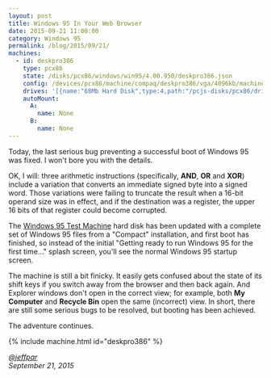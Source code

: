 ```yaml
---
layout: post
title: Windows 95 In Your Web Browser
date: 2015-09-21 11:00:00
category: Windows 95
permalink: /blog/2015/09/21/
machines:
  - id: deskpro386
    type: pcx86
    state: /disks/pcx86/windows/win95/4.00.950/deskpro386.json
    config: /devices/pcx86/machine/compaq/deskpro386/vga/4096kb/machine.xml
    drives: '[{name:"68Mb Hard Disk",type:4,path:"/pcjs-disks/pcx86/drives/68mb/WIN95.json"}]'
    autoMount:
      A:
        name: None
      B:
        name: None
---
```


Today, the last serious bug preventing a successful boot of Windows 95 was fixed.  I won't bore you with
the details.

OK, I will: three arithmetic instructions (specifically, **AND**, **OR** and **XOR**) include a variation that
converts an immediate signed byte into a signed word.  Those variations were failing to truncate the result when
a 16-bit operand size was in effect, and if the destination was a register, the upper 16 bits of that register
could become corrupted.

The [Windows 95 Test Machine](/disks/pcx86/windows/win95/4.00.950/) hard disk has been updated
with a complete set of Windows 95 files from a "Compact" installation, and first boot has finished, so instead
of the initial "Getting ready to run Windows 95 for the first time..." splash screen, you'll see the normal
Windows 95 startup screen.

The machine is still a bit finicky.  It easily gets confused about the state of its shift keys if you switch away
from the browser and then back again.  And Explorer windows don't open in the correct view; for example, both
**My Computer** and **Recycle Bin** open the same (incorrect) view.  In short, there are still some serious bugs
to be resolved, but booting has been achieved.

The adventure continues.

{% include machine.html id="deskpro386" %}

*[@jeffpar](http://jeffpar.com)*  
*September 21, 2015*
